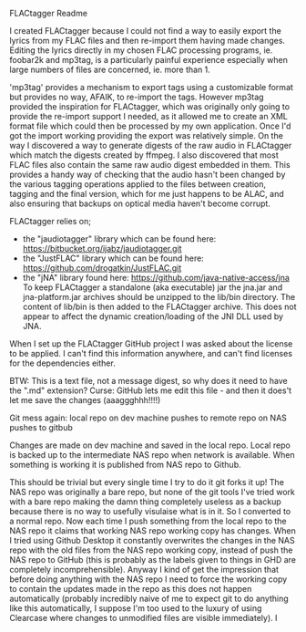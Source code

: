 FLACtagger Readme

I created FLACtagger because I could not find a way to easily export the lyrics from my
FLAC files and then re-import them having made changes. Editing the lyrics directly in
my chosen FLAC processing programs, ie. foobar2k and mp3tag, is a particularly painful experience
especially when large numbers of files are concerned, ie. more than 1.

'mp3tag' provides a mechanism to export tags using a customizable format but provides no way, AFAIK,
to re-import the tags. However mp3tag provided the inspiration for FLACtagger, which was originally
only going to provide the re-import support I needed, as it allowed me to create an XML format file
which could then be processed by my own application. Once I'd got the import working 
providing the export was relatively simple. On the way I discovered a way to generate digests of the
raw audio in FLACtagger which match the digests created by ffmpeg. I also discovered that most FLAC files
also contain the same raw audio digest embedded in them. This provides a handy way of checking that the audio
hasn't been changed by the various tagging operations applied to the files between creation, tagging and 
the final version, which for me just happens to be ALAC, and also ensuring that backups on optical
media haven't become corrupt.

FLACtagger relies on;
- the "jaudiotagger" library which can be found here: https://bitbucket.org/ijabz/jaudiotagger.git
- the "JustFLAC" library which can be found here: https://github.com/drogatkin/JustFLAC.git
- the "jNA" library found here: https://github.com/java-native-access/jna
  To keep FLACtagger a standalone (aka executable) jar the jna.jar and jna-platform.jar archives 
  should be unzipped to the lib/bin directory. The content of lib/bin is then added to the FLACtagger 
  archive. This does not appear to affect the dynamic creation/loading of the JNI DLL used by JNA.

When I set up the FLACtagger GitHub project I was asked about the license to be applied. I can't find this
information anywhere, and can't find licenses for the dependencies either.

BTW: This is a text file, not a message digest, so why does it need to have the ".md" extension?
Curse: GitHub lets me edit this file - and then it does't let me save the changes (aaaggghhh!!!!)

Git mess again:
local repo on dev machine
pushes to
remote repo on NAS
pushes to
gitbub

Changes are made on dev machine and saved in the local repo.
Local repo is backed up to the intermediate NAS repo when network is available.
When something is working it is published from NAS repo to Github.

This should be trivial but every single time I try to do it git forks it up!
The NAS repo was originally a bare repo, but none of the git tools I've tried work
with a bare repo making the damn thing completely useless as a backup because there
is no way to usefully visulaise what is in it. So I converted to a normal repo. Now
each time I push something from the local repo to the NAS repo it claims that working
NAS repo working copy has changes. When I tried using Github Desktop it constantly 
overwrites the changes in the NAS repo with the old files from the NAS repo working copy,
instead of push the NAS repo to GitHub (this is probably as the labels given to things in
GHD are completely incomprehensible). Anyway I kind of get the impression that before doing
anything with the NAS repo I need to force the working copy to contain the updates made in
the repo as this does not happen automatically (probably incredibly naive of me to expect 
git to do anything like this automatically, I suppose I'm too used to the luxury of
using Clearcase where changes to unmodified files are visible immediately).
I 

